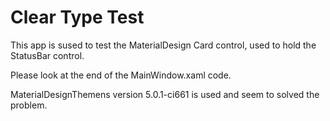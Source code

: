 # Clear Type Test

This app is sused to test the MaterialDesign Card control, used to hold the StatusBar control.

Please look at the end of the MainWindow.xaml code.

MaterialDesignThemens version 5.0.1-ci661 is used and seem to solved the problem.
